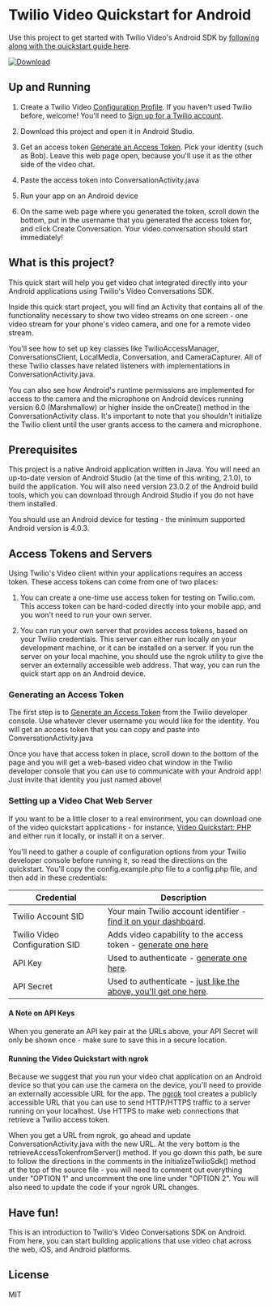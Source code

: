 # Twilio Video Quickstart for Android

Use this project to get started with Twilio Video's Android SDK by [following along with the quickstart guide here](https://www.twilio.com/docs/api/video/guide/quickstart-android).

 [ ![Download](https://api.bintray.com/packages/twilio/releases/conversations-android/images/download.svg) ](https://bintray.com/twilio/releases/conversations-android/_latestVersion)

## Up and Running

1) Create a Twilio Video [Configuration Profile](https://www.twilio.com/user/account/video/profiles). If you haven't used Twilio before, welcome! You'll need to [Sign up for a Twilio account](https://www.twilio.com/try-twilio).

2) Download this project and open it in Android Studio.

3) Get an access token [Generate an Access Token](https://www.twilio.com/user/account/video/dev-tools/testing-tools). Pick your identity (such as Bob). Leave this web page open, because you'll use it as the other side of the video chat.

4) Paste the access token into ConversationActivity.java

5) Run your app on an Android device

6) On the same web page where you generated the token, scroll down the bottom, put in the username that you generated the access token for, and click Create Conversation. Your video conversation should start immediately! 

## What is this project?

This quick start will help you get video chat integrated directly into your Android applications using Twilio's Video Conversations SDK. 

Inside this quick start project, you will find an Activity that contains all of the functionality necessary to show two video streams on one screen - one video stream for your phone's video camera, and one for a remote video stream.

You'll see how to set up key classes like TwilioAccessManager, ConversationsClient, LocalMedia, Conversation, and CameraCapturer. All of these Twilio classes have related listeners with implementations in ConversationActivity.java.

You can also see how Android's runtime permissions are implemented for access to the camera and the microphone on Android devices running version 6.0 (Marshmallow) or higher inside the onCreate() method in the ConversationActivity class. It's important to note that you shouldn't initialize the Twilio client until the user grants access to the camera and microphone.

## Prerequisites

This project is a native Android application written in Java. You will need an up-to-date version of Android Studio (at the time of this writing, 2.1.0), to build the application. You will also need version 23.0.2 of the Android build tools, which you can download through Android Studio if you do not have them installed.

You should use an Android device for testing - the minimum supported Android version is 4.0.3.

## Access Tokens and Servers

Using Twilio's Video client within your applications requires an access token. These access tokens can come from one of two places:

1) You can create a one-time use access token for testing on Twilio.com. This access token can be hard-coded directly into your mobile app, and you won't need to run your own server.

2) You can run your own server that provides access tokens, based on your Twilio credentials. This server can either run locally on your development machine, or it can be installed on a server. If you run the server on your local machine, you should use the ngrok utility to give the server an externally accessible web address. That way, you can run the quick start app on an Android device.

### Generating an Access Token

The first step is to [Generate an Access Token](https://www.twilio.com/user/account/video/dev-tools/testing-tools) from the Twilio developer console. Use whatever clever username you would like for the identity. You will get an access token that you can copy and paste into ConversationActivity.java

Once you have that access token in place, scroll down to the bottom of the page and you will get a web-based video chat window in the Twilio developer console that you can use to communicate with your Android app! Just invite that identity you just named above!

### Setting up a Video Chat Web Server

If you want to be a little closer to a real environment, you can download one of the video quickstart applications - for instance, [Video Quickstart: PHP](https://github.com/TwilioDevEd/video-quickstart-php) and either run it locally, or install it on a server.

 You'll need to gather a couple of configuration options from your Twilio developer console before running it, so read the directions on the quickstart. You'll copy the config.example.php file to a config.php file, and then add in these credentials:
 
 Credential | Description
---------- | -----------
Twilio Account SID | Your main Twilio account identifier - [find it on your dashboard](https://www.twilio.com/user/account/video).
Twilio Video Configuration SID | Adds video capability to the access token - [generate one here](https://www.twilio.com/user/account/video/profiles)
API Key | Used to authenticate - [generate one here](https://www.twilio.com/user/account/messaging/dev-tools/api-keys).
API Secret | Used to authenticate - [just like the above, you'll get one here](https://www.twilio.com/user/account/messaging/dev-tools/api-keys).

#### A Note on API Keys

When you generate an API key pair at the URLs above, your API Secret will only
be shown once - make sure to save this in a secure location.

#### Running the Video Quickstart with ngrok

Because we suggest that you run your video chat application on an Android device so that you can use the camera on the device, you'll need to provide an externally accessible URL for the app. The [ngrok](https://ngrok.com/) tool creates a publicly accessible URL that you can use to send HTTP/HTTPS traffic to a server running on your localhost. Use HTTPS to make web connections that retrieve a Twilio access token.

When you get a URL from ngrok, go ahead and update ConversationActivity.java with the new URL. At the very bottom is the retrieveAccessTokenfromServer() method.  If you go down this path, be sure to follow the directions in the comments in the initializeTwilioSdk() method at the top of the source file - you will need to comment out everything under "OPTION 1" and uncomment the one line under "OPTION 2". You will also need to update the code if your ngrok URL changes.

## Have fun!

This is an introduction to Twilio's Video Conversations SDK on Android. From here, you can start building applications that use video chat across the web, iOS, and Android platforms.

## License

MIT